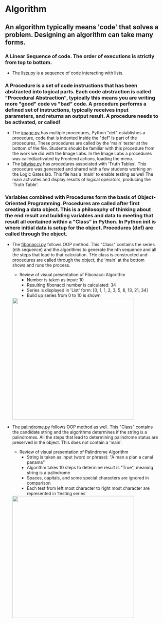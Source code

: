 # Algorithm
## An algorithm typically means 'code' that solves a problem.  Designing an algorithm can take many forms.

### A Linear Sequence of code.  The order of executions is strictly from top to bottom.
* The [lists.py](https://github.com/nighthawkcoders/nighthawk_csp/blob/master/algorithm/lists.py) is a sequence of code interacting with lists.

### A Procedure is a set of code instructions that has been abstracted into logical parts.  Each code abstraction is called "Procedural Abstraction", typically this means you are writing more "good" code vs "bad" code.  A procedure performs a defined set of instructions, typically receives input parameters, and returns an output result.  A procedure needs to be activated, or called!
* The [image.py](https://github.com/nighthawkcoders/nighthawk_csp/blob/master/algorithm/image.py) has multiple procedures, Python "def" establishes a procedure, code that is indented inside the "def" is part of the procedures, These procedures are called by the 'main' tester at the bottom of the file.  Students should be familiar with this procedure from the work we did with the  Image Labs.  In the Image Labs a procedures was called/activated by Frontend actions, loading the menu.
* The [bitwise.py](https://github.com/nighthawkcoders/nighthawk_csp/blob/master/algorithm/bitwise.py) has procedures associated with 'Truth Tables'.  This procedure was generated and shared with a few students working on the Logic Gates lab.  This file has a 'main' to enable testing as well The main activates and display results of logical operators, producing the 'Truth Table'.

### Variables combined with Procedures form the basis of Object-Oriented Programming.  Procedures are called after first creating a data object.  This is a philosophy of thinking about the end result and building variables and data to meeting that result all contained within a "Class" in Python.   In Python __init__ is where initial data is setup for the object.  Procedures (def) are called through the object.
* The [fibonacci.py](https://github.com/nighthawkcoders/nighthawk_csp/blob/master/algorithm/fibonacci.py) follows OOP method.  This "Class" contains the series (nth sequence) and the algorithms to generate the nth sequence and all the steps that lead to that calculation.  THe class is constructed and procedures are called through the object, the 'main' at the bottom shows and runs the process.
    * Review of visual presentation of Fibonacci Algorithm
        * Number is taken as input: 10
        * Resulting fibonacci number is calculated: 34
        * Series is displayed in 'List' form: [0, 1, 1, 2, 3, 5, 8, 13, 21, 34]
        * Build up series from 0 to 10 is shown
    <img src="https://github.com/nighthawkcoders/nighthawk_csp/blob/master/algorithm/static/fibonacci.png" height="400" alt="">

* The [palindrome.py](https://github.com/nighthawkcoders/nighthawk_csp/blob/master/algorithm/palindrome.py) follows OOP method as well.  This "Class" contains the candidate string and the algorithms determines if the string is a palindromes.   All the steps that lead to determining palindrome status are preserved in the object.  This does not contain a 'main'.
    * Review of visual presentation of Palindrome Algorithm
        * String is taken as input (word or phrase): "A man a plan a canal panama"
        * Algorithm takes 10 steps to determine result is "True", meaning string is a palindrome
        * Spaces, capitals, and some special characters are ignored in comparison
        * Each test from left most character to right most character are represented in 'testing series'
    <img src="https://github.com/nighthawkcoders/nighthawk_csp/blob/master/algorithm/static/palindrome.png" height="400" alt="">
